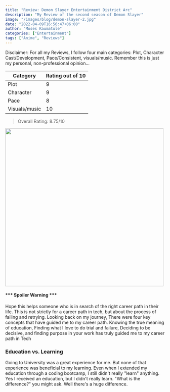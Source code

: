 ```yaml
---
title: "Review: Demon Slayer Entertainment District Arc"
description: "My Review of the second season of Demon Slayer"
image: "/images/blog/demon-slayer-2.jpg"
date: "2022-04-09T16:56:47+06:00"
author: "Moses Kaumatule"
categories: ["Entertainment"]
tags: ["Anime", "Reviews"]
---
```


Disclaimer: For all my Reviews, I follow four main categories: Plot, Character Cast/Development, Pace/Consistent, visuals/music. Remember this is just my personal, non-professional opinion...

Category | Rating out of 10
------------ | ------------
Plot | 9
Character | 9
Pace | 8
Visuals/music | 10

> Overall Rating: 8.75/10
<!-- <cite>My Rating</cite> -->

<a href="http://www.youtube.com/watch?feature=player_embedded&v=t6MXHczeEqc
" target="_blank" id="pointer"><img src="http://img.youtube.com/vi/t6MXHczeEqc/0.jpg" width="500" id="pointer"/></a>

<h4 id='spoiler'>*** Spoiler Warning ***</h4>

Hope this helps someone who is in search of the right career path in their life. This is not strictly for a career path in tech, but about the process of failing and retrying. Looking back on my journey, There were four key concepts that have guided me to my career path. Knowing the true meaning of education, Finding what I love to do trial and failure, Deciding to be decisive, and finding purpose in your work has truly guided me to my career path in Tech

### Education vs. Learning 
Going to University was a great experience for me. But none of that experience was beneficial to my learning. Even when I extended my education through a coding bootcamp, I still didn't really "learn" anything. Yes I received an education, but I didn't really learn. "What is the difference?" you might ask. Well there's a huge difference. 

